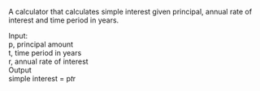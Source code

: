 A calculator that calculates simple interest given principal, annual rate of interest and time period in years.  
  
Input:  
       p, principal amount  
       t, time period in years  
       r, annual rate of interest  
Output  
       simple interest = p*t*r
